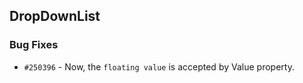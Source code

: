 ## DropDownList

### Bug Fixes

- `#250396` - Now, the `floating value` is accepted by Value property.
